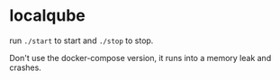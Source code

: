 # localqube

run ```./start``` to start and ```./stop``` to stop.

Don't use the docker-compose version, it runs into a memory leak and crashes.